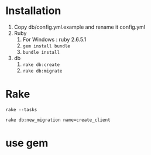 # Installation
1. Copy db/config.yml.example and rename it config.yml
1. Ruby
    1. For Windows : ruby 2.6.5.1
    1. `gem install bundle`
    1. `bundle install`
1. db
    1. `rake db:create`
    1. `rake db:migrate`

# Rake
    rake --tasks

    rake db:new_migration name=create_client
    
# use gem
